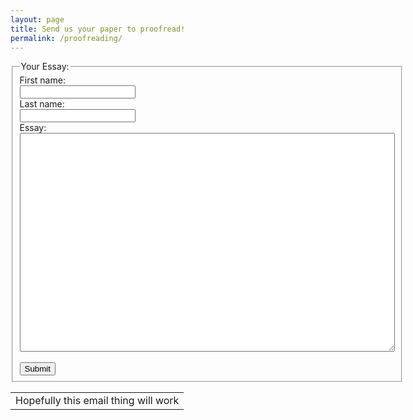```yaml
---
layout: page
title: Send us your paper to proofread!
permalink: /proofreading/
---
```

<html>
<body>

<form action="{{ email.php | prepend: site.baseurl }}">
  <fieldset>
    <legend>Your Essay:</legend>
    First name:<br>
    <input type="text" name="firstname">
    <br>
    Last name:<br>
    <input type="text" name="lastname">
    <br>
    Essay:<br>
    <textarea name="Text1" 
              cols="35" 
              rows="10"
              style="width:600px; height:350px;">
    </textarea> 
    <br><br>
    <input type="submit" value="Submit">
  </fieldset>
</form>
<table>
 <tr>
   <td>
   Hopefully this email thing will work
   </td>
 </tr>
</table>
</body>
</html>
